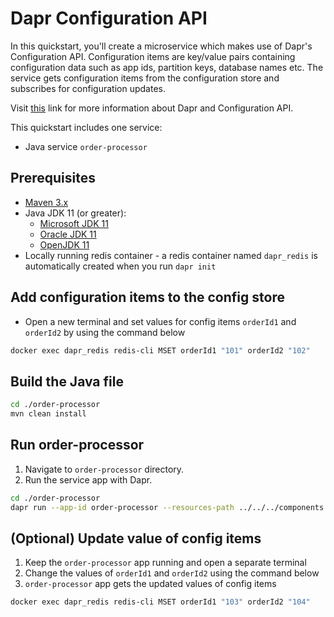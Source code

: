 # Dapr Configuration API

In this quickstart, you'll create a microservice which makes use of Dapr's Configuration API. Configuration items are key/value pairs containing configuration data such as app ids, partition keys, database names etc. The service gets configuration items from the configuration store and subscribes for configuration updates.

Visit [this](https://docs.dapr.io/developing-applications/building-blocks/configuration/) link for more information about Dapr and Configuration API.

This quickstart includes one service:

- Java service `order-processor`

## Prerequisites

- [Maven 3.x](https://maven.apache.org/install.html)
- Java JDK 11 (or greater):
  - [Microsoft JDK 11](https://docs.microsoft.com/en-us/java/openjdk/download#openjdk-11)
  - [Oracle JDK 11](https://www.oracle.com/technetwork/java/javase/downloads/index.html#JDK11)
  - [OpenJDK 11](https://jdk.java.net/11/)
- Locally running redis container - a redis container named `dapr_redis` is automatically created when you run `dapr init`

## Add configuration items to the config store

- Open a new terminal and set values for config items `orderId1` and `orderId2` by using the command below

<!-- STEP
name: Add configuration items
expected_stdout_lines:
  - 'OK'
-->

```bash
docker exec dapr_redis redis-cli MSET orderId1 "101" orderId2 "102"
```

<!-- END_STEP -->

## Build the Java file

<!-- STEP
name: Build Java file
-->

```bash
cd ./order-processor
mvn clean install
```

<!-- END_STEP -->

## Run order-processor

1. Navigate to `order-processor` directory.
2. Run the service app with Dapr.

<!-- STEP
name: Run order-processor service
expected_stdout_lines:
  - "== APP == Configuration for orderId2: {'value':'102'}"
  - '== APP == App subscribed to config changes with subscription id:'
  - '== APP == App unsubscribed to config changes'
  - "Exited App successfully"
expected_stderr_lines:
output_match_mode: substring
match_order: none
sleep: 120
-->

```bash
cd ./order-processor
dapr run --app-id order-processor --resources-path ../../../components -- java -jar target/OrderProcessingService-0.0.1-SNAPSHOT.jar
```

<!-- END_STEP -->

## (Optional) Update value of config items

1. Keep the `order-processor` app running and open a separate terminal
2. Change the values of `orderId1` and `orderId2` using the command below
3. `order-processor` app gets the updated values of config items

<!-- STEP
name: Update config items
-->

```bash
docker exec dapr_redis redis-cli MSET orderId1 "103" orderId2 "104"
```

<!--END_STEP -->